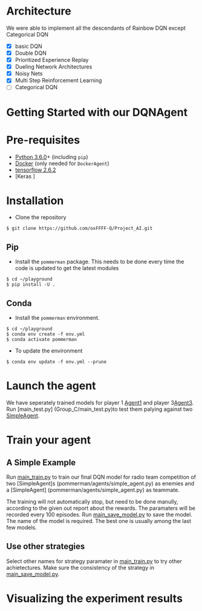 # Architecture

We were able to implement all the descendants of Rainbow DQN except Categorical DQN

- [x] basic DQN
- [x] Double DQN
- [x] Prioritized Experience Replay
- [x] Dueling Network Architectures
- [x] Noisy Nets
- [x] Multi Step Reinforcement Learning
- [ ] Categorical DQN

# Getting Started with our DQNAgent

# Pre-requisites

* [Python 3.6.0](https://www.python.org/downloads/release/python-360/)+ (including `pip`)
* [Docker](https://www.docker.com/) (only needed for `DockerAgent`)
* [tensorflow 2.6.2](https://www.tensorflow.org/hub/installation)
* [Keras ]
# Installation

* Clone the repository
```
$ git clone https://github.com/oxFFFF-Q/Project_AI.git
```

## Pip

* Install the `pommerman` package. This needs to be done every time the code is updated to get the
latest modules
```
$ cd ~/playground
$ pip install -U .
```

## Conda

* Install the `pommerman` environment.
```
$ cd ~/playground
$ conda env create -f env.yml
$ conda activate pommerman
```

* To update the environment
```
$ conda env update -f env.yml --prune
```

# Launch the agent
We have seperately trained models for player 1 [Agent1](Group_C/agents/Agent1.py) and player 3[Agent3](Group_C/agents/Agent3.py). Run [main_test.py] (Group_C/main_test.py)to test them palying against two [SimpleAgent](pommerman/agents/simple_agent.py).

# Train your agent

## A Simple Example

Run [main_train.py](Group_C/main_train.py) to train our final DQN model for radio team competition of two [SimpleAgent]s (pommerman/agents/simple_agent.py) as enemies and a [SimpleAgent] (pommerman/agents/simple_agent.py) as teammate.

The training will not automatically stop, but need to be done manully, according to the given out report about the rewards. The paramaters will be recorded every 100 episodes. Run [main_save_model.py](Group_C/main_save_model.py) to save the model. The name of the model is required. The best one is usually among the last few models.

## Use other strategies

Select other names for strategy paramater in [main_train.py](Group_C/main_train.py) to try other achietectures. Make sure the consistency of the strategy in [main_save_model.py](Group_C/main_save_model.py).



# Visualizing the experiment results
